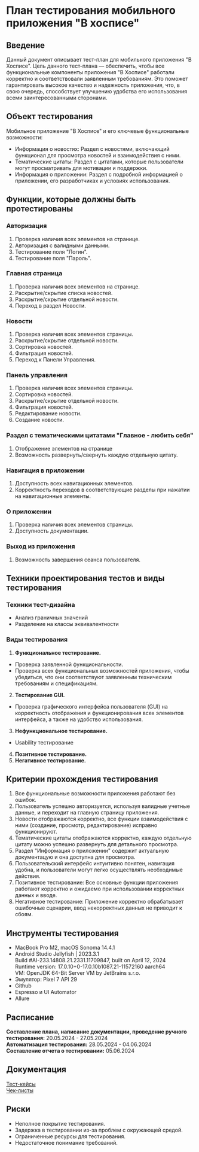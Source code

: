 # План тестирования мобильного приложения "В хосписе"
## Введение
Данный документ описывает тест-план для  мобильного приложения "В Хосписе". Цель данного тест-плана — обеспечить, чтобы все функциональные компоненты приложения "В Хосписе" работали корректно и соответствовали заявленным требованиям. Это поможет гарантировать высокое качество и надежность приложения, что, в свою очередь, способствует улучшению удобства его использования всеми заинтересованными сторонами.
## Объект тестирования
Мобильное приложение "В Хосписе" и его ключевые функциональные возможности: 
* Информация о новостях: Раздел с новостями, включающий функционал для просмотра новостей и взаимодействия с ними.
* Тематические цитаты: Раздел с цитатами, которые пользователи могут просматривать для мотивации и поддержки.
* Информация о приложении: Раздел с подробной информацией о приложении, его разработчиках и условиях использования.
## Функции, которые должны быть протестированы
### Авторизация
1. Проверка наличия всех элементов на странице.
2. Авторизация с валидными данными.
3. Тестирование поля "Логин".
4. Тестирование поля "Пароль".
### Главная страница
1. Проверка наличия всех элементов на странице.
2. Раскрытие/скрытие списка новостей.
3. Раскрытие/скрытие отдельной новости.
4. Переход в раздел Новости.
### Новости
1. Проверка наличия всех элементов страницы.
2. Раскрытие/скрытие отдельной новости.
3. Сортировка новостей.
4. Фильтрация новостей.
5. Переход к Панели Управления.
### Панель управления
1. Проверка наличия всех элементов страницы.
2. Сортировка новостей.
3. Раскрытие/скрытие отдельной новости.
4. Фильтрация новостей.
5. Редактирование новости.
6. Создание новости.
### Раздел с тематическими цитатами "Главное - любить себя" 
1. Отображение элементов на странице
2. Возможность развернуть/свернуть каждую отдельную цитату.
### Навигация в приложении 
1. Доступность всех навигационных элементов.
2. Корректность переходов в соответствующие разделы при нажатии на навигационные элементы.
### О приложении
1. Проверка наличия всех элементов страницы.
2. Доступность документации.
### Выход из приложения
1. Возможность завершения сеанса пользователя.
## Техники проектирования тестов и виды тестирования
### Техники тест-дизайна
* Анализ граничных значений
* Разделение на классы эквивалентности
### Виды тестирования
1. **Функциональное тестирование.**     
* Проверка заявленной функциональности.  
* Проверка всех функциональных возможностей приложения, чтобы убедиться, что они соответствуют заявленным техническим требованиям и спецификациям.
2. **Тестирование GUI.**     
* Проверка графического интерфейса пользователя (GUI) на корректность отображения и функционирования всех элементов интерфейса, а также на удобство использования.
3. **Нефункциональное тестирование.**    
* Usability тестирование
4. **Позитивное тестирование.**    
5. **Негативное тестирование.**
## Критерии прохождения тестирования

1. Все функциональные возможности приложения работают без ошибок.
2. Пользователь успешно авторизуется, используя валидные учетные данные, и переходит на главную страницу приложения.
3. Новости отображаются корректно, все функции взаимодействия с ними (создание, просмотр, редактирование) исправно функционируют.
4. Тематические цитаты отображаются корректно, каждую отдельную цитату можно успешно развернуть для детального просмотра.
5. Раздел "Информация о приложении" содержит актуальную документацую и она доступна для просмотра. 
6. Пользовательский интерфейс интуитивно понятен, навигация удобна, и пользователи могут легко осуществлять необходимые действия.
7. Позитивное тестирование: Все основные функции приложения работают корректно и ожидаемо при использовании корректных данных и вводе.
8. Негативное тестирование: Приложение корректно обрабатывает ошибочные сценарии, ввод некорректных данных не приводит к сбоям.

## Инструменты тестирования
* MacBook Pro M2, macOS Sonoma 14.4.1
* Android Studio Jellyfish | 2023.3.1  
Build #AI-233.14808.21.2331.11709847, built on April 12, 2024  
Runtime version: 17.0.10+0-17.0.10b1087.21-11572160 aarch64  
VM: OpenJDK 64-Bit Server VM by JetBrains s.r.o.  
* Эмулятор: Pixel 7 API 29
* Github
* Espresso и UI Automator
* Allure
## Расписание
**Составление плана, написание документации, проведение ручного тестирования:** 20.05.2024 - 27.05.2024  
**Автоматизация тестирования:** 28.05.2024 - 04.06.2024  
**Составление отчета о тестировании:** 05.06.2024
## Документация 
[Тест-кейсы](https://github.com/AkhnovskayaYuliya/VHospice/blob/main/Cases.xlsx)  
[Чек-листы](https://github.com/AkhnovskayaYuliya/VHospice/blob/main/Check.xlsx)
## Риски
* Неполное покрытие тестирования.
* Задержка в тестировании из-за проблем с окружающей средой.
* Ограниченные ресурсы для тестирования.
* Недостаточное понимание требований.

